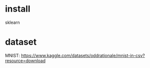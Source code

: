 # install
sklearn  


# dataset 
MNIST: https://www.kaggle.com/datasets/oddrationale/mnist-in-csv?resource=download
